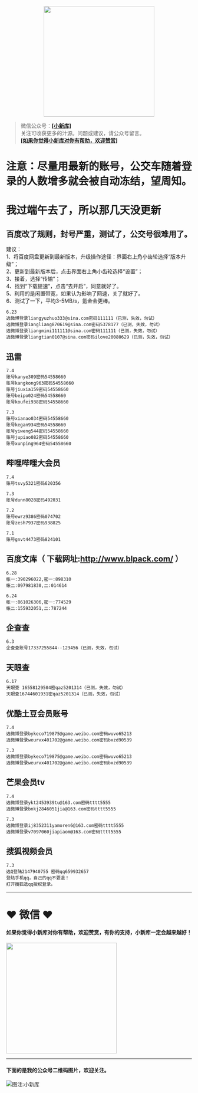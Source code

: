 <div align="center">
<a href="https://xiaoxinku.ys168.com">
<img width="300" src="https://s1.ax1x.com/2020/05/26/tiwdl8.gif"/>
</a>
</div>


>微信公众号：**<a href="#jump_1">[小新库]</a>**  
关注可收获更多的汁源。问题或建议，请公众号留言。  
**<a href="#jump_1">[如果你觉得小新库对你有帮助，欢迎赞赏]</a>**

# 注意：尽量用最新的账号，公交车随着登录的人数增多就会被自动冻结，望周知。  
  
# 我过端午去了，所以那几天没更新  


## 百度改了规则，封号严重，测试了，公交号很难用了。
建议：  
1、将百度网盘更新到最新版本，升级操作途径：界面右上角小齿轮选择“版本升级”；  
2、更新到最新版本后，点击界面右上角小齿轮选择“设置”；  
3、接着，选择“传输”；  
4、找到“下载提速”，点击“去开启”，同意就好了。  
5、利用的是闲置带宽，如果认为影响了网速，关了就好了。  
6、测试了一下，平均3-5MB/s，氪金会更棒。  

```
6.23
选微博登录liangyuzhuo333@sina.com密码111111（已测，失效，勿试）
选微博登录iangliang870619@sina.com密码5378177（已测，失效，勿试）
选微博登录liangmimi111111@sina.com密码111111（已测，失效，勿试）
选微博登录liangtian0107@sina.com密码ilove20080629（已测，失效，勿试）

```

## 迅雷

```
7.4
账号kanye309密码54558660
账号kangkong963密码54558660
账号jiuxia159密码54558660
账号beipo024密码54558660
账号koufei938密码54558660

7.3
账号xianao034密码54558660
账号kegan934密码54558660
账号yiweng544密码54558660
账号jupiao082密码54558660
账号xunping964密码54558660

```

## 哔哩哔哩大会员

```
7.4
账号tsvy5321密码620356

7.3
账号dunn8028密码492031

7.2
账号ewrz9386密码074702
账号zesh7937密码938825

7.1
账号gnvt4473密码824101

```

## 百度文库（ 下载网址:http://www.blpack.com/ ）

```
6.28
帐一:390296022,密一:898310
帐二:097981830,二:014614

6.24
帐一:861026306,密一:774529
帐二:155932051,二:787244

```

## 企查查

```
6.3
企查查账号17337255844--123456（已测，失效，勿试）

```

## 天眼查

```
6.17
天眼查 16558129504密qaz5201314（已测，失效，勿试）
天眼查16744601931密qaz5201314（已测，失效，勿试）

```

## 优酷土豆会员账号

```
7.4
选微博登录bykeco719875@game.weibo.com密码wuvo65213
选微博登录weurvx401702@game.weibo.com密码bxzd90539

7.3
选微博登录bykeco719875@game.weibo.com密码wuvo65213
选微博登录weurvx401702@game.weibo.com密码bxzd90539

```

## 芒果会员tv

```
7.4
选微博登录ykt2453939tu@163.com密码tttt5555
选微博登录bnkj2846051jia@163.com密码tttt5555

7.3
选微博登录ij8352311yamoren6@163.com密码tttt5555
选微博登录v7097060jiapiaom@163.com密码tttt5555

```

## 搜狐视频会员

```
7.3
选Q登陆2147940755 密码qq659932657
登陆手机qq，自己的qq不要退！
打开搜狐选qq授权登录。

```

***

# ❤ 微信 ❤ 

#### 如果你觉得小新库对你有帮助，欢迎赞赏，有你的支持，小新库一定会越来越好！
<div>
<a href="https://s1.ax1x.com/2020/05/26/tiVwse.png">
<img width="300" src="https://camo.githubusercontent.com/be06971baed9105260e0ed5c03746108c30b527f/68747470733a2f2f63646e2e6275796d6561636f666665652e636f6d2f627574746f6e732f64656661756c742d6f72616e67652e706e67"/>
</a>
</div>

<a id="jump_1"></a> 
***
#### 下面的是我的公众号二维码图片，欢迎关注。  
![图注:小新库](https://s1.ax1x.com/2020/05/15/Ysg6dH.jpg) 

